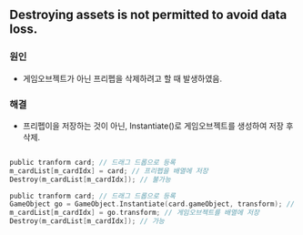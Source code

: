 Destroying assets is not permitted to avoid data loss.
-----
### 원인
- 게임오브젝트가 아닌 프리펩을 삭제하려고 할 때 발생하였음.
### 해결
- 프리펩이을 저장하는 것이 아닌, Instantiate()로 게임오브젝트를 생성하여 저장 후 삭제.
```C

public tranform card; // 드래그 드롭으로 등록
m_cardList[m_cardIdx] = card; // 프리펩을 배열에 저장
Destroy(m_cardList[m_cardIdx]); // 불가능

public tranform card; // 드래그 드롭으로 등록
GameObject go = GameObject.Instantiate(card.gameObject, transform); // 게임오브젝트 생성
m_cardList[m_cardIdx] = go.transform; // 게임오브젝트를 배열에 저장
Destroy(m_cardList[m_cardIdx]); // 가능

```
